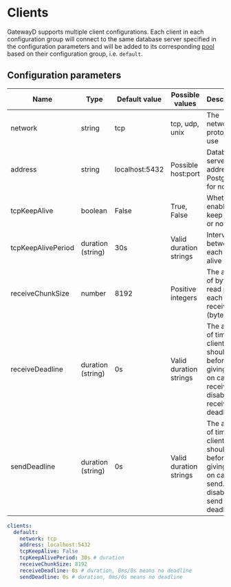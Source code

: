 # Clients

GatewayD supports multiple client configurations. Each client in each configuration group will connect to the same database server specified in the configuration parameters and will be added to its corresponding [pool](04-pools.md) based on their configuration group, i.e. `default`.

## Configuration parameters

| Name               | Type              | Default value  | Possible values        | Description                                                                                                    |
| ------------------ | ----------------- | -------------- | ---------------------- | -------------------------------------------------------------------------------------------------------------- |
| network            | string            | tcp            | tcp, udp, unix         | The network protocol to use                                                                                    |
| address            | string            | localhost:5432 | Possible host:port     | Database server address. PostgreSQL for now.                                                                   |
| tcpKeepAlive       | boolean           | False          | True, False            | Whether to enable TCP keep-alive or not                                                                        |
| tcpKeepAlivePeriod | duration (string) | 30s            | Valid duration strings | Interval between each keep-alive packet                                                                        |
| receiveChunkSize   | number            | 8192           | Positive integers      | The amount of bytes to read per each call to receive (bytes)                                                   |
| receiveDeadline    | duration (string) | 0s             | Valid duration strings | The amount of time the client should wait before giving up on call to receive. `0s` disables receive deadline. |
| sendDeadline       | duration (string) | 0s             | Valid duration strings | The amount of time the client should wait before giving up on call to send. `0s` disables send deadline.       |

```yaml
clients:
  default:
    network: tcp
    address: localhost:5432
    tcpKeepAlive: False
    tcpKeepAlivePeriod: 30s # duration
    receiveChunkSize: 8192
    receiveDeadline: 0s # duration, 0ms/0s means no deadline
    sendDeadline: 0s # duration, 0ms/0s means no deadline
```